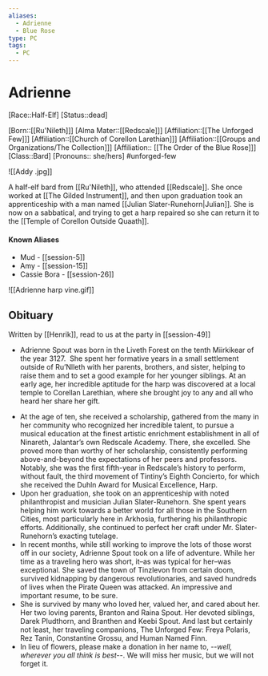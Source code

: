 ```yaml
---
aliases:
  - Adrienne
  - Blue Rose
type: PC
tags:
  - PC
---
```


# Adrienne

[Race::Half-Elf]
[Status::dead]

[Born::[[Ru'Nileth]]]
[Alma Mater::[[Redscale]]]
[Affiliation::[[The Unforged Few]]]
[Affiliation::[[Church of Corellon Larethian]]]
[Affiliation::[[Groups and Organizations/The Collection]]]
[Affiliation:: [[The Order of the Blue Rose]]]
[Class::Bard]
[Pronouns:: she/hers]
#unforged-few

![[Addy .jpg]]

A half-elf bard from [[Ru'Nileth]], who attended [[Redscale]]. She once worked at [[The Gilded Instrument]], and then upon graduation took an apprenticeship with a man named [[Julian Slater-Runehorn|Julian]]. She is now on a sabbatical, and trying to get a harp repaired so she can return it to the [[Temple of Corellon Outside Quaath]]. 

#### Known Aliases
* Mud - [[session-5]]
* Amy - [[session-15]]
* Cassie Bora - [[session-26]]

![[Adrienne harp vine.gif]]

## Obituary

Written by [[Henrik]], read to us at the party in [[session-49]]

* Adrienne Spout was born in the Liveth Forest on the tenth Miirkikear of the year 3127.  She spent her formative years in a small settlement outside of Ru’Nlleth with her parents, brothers, and sister, helping to raise them and to set a good example for her younger siblings. At an early age, her incredible aptitude for the harp was discovered at a local temple to Corellan Larethian, where she brought joy to any and all who heard her share her gift.
- At the age of ten, she received a scholarship, gathered from the many in her community who recognized her incredible talent, to pursue a musical education at the finest artistic enrichment establishment in all of Ninareth, Jalantar’s own Redscale Academy. There, she excelled. She proved more than worthy of her scholarship, consistently performing above-and-beyond the expectations of her peers and professors. Notably, she was the first fifth-year in Redscale’s history to perform, without fault, the third movement of Tintiny’s Eighth Concierto, for which she received the Duhln Award for Musical Excellence, Harp.
- Upon her graduation, she took on an apprenticeship with noted philanthropist and musician Julian Slater-Runehorn. She spent years helping him work towards a better world for all those in the Southern Cities, most particularly here in Arkhosia, furthering his philanthropic efforts. Additionally, she continued to perfect her craft under Mr. Slater-Runehorn’s exacting tutelage.
- In recent months, while still working to improve the lots of those worst off in our society, Adrienne Spout took on a life of adventure. While her time as a traveling hero was short, it–as was typical for her–was exceptional. She saved the town of Tinzlevon from certain doom, survived kidnapping by dangerous revolutionaries, and saved hundreds of lives when the Pirate Queen was attacked. An impressive and important resume, to be sure.
- She is survived by many who loved her, valued her, and cared about her. Her two loving parents, Branton and Raina Spout. Her devoted siblings, Darek Pludthorn, and Branthen and Keebi Spout. And last but certainly not least, her traveling companions, The Unforged Few: Freya Polaris, Rez Tanin, Constantine Grossu, and Human Named Finn.
- In lieu of flowers, please make a donation in her name to, *--well, wherever you all think is best--*. We will miss her music, but we will not forget it.

